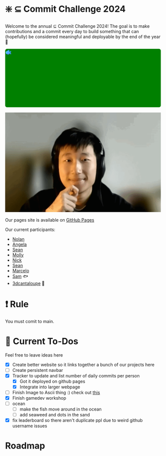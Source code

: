 # :sparkle: $\subseteq$ Commit Challenge 2024
Welcome to the annual $\subseteq$ Commit Challenge 2024! The goal is to make contributions and a commit every day to build something that can (hopefully) be considered meaningful and deployable by the end of the year 🚀

![animated svg](./images/animation.svg)

![someone removed the Marcelo nodding gif! please add it back](images/marcelo_nod.gif)

Our pages site is available on [GitHub Pages](https://nolanchai.dev/Commit-Challenge-2024/)

Our current participants:
- [Nolan](https://github.com/NolanChai)
- [Angela](https://github.com/angelatsai1214)
- [Sean](https://github.com/SheepTester)
- [Molly](https://github.com/mojeanmac)
- [Nick](https://github.com/nick-ls)
- [Sean](https://github.com/Sean1572)
- [Marcelo](https://github.com/dowhep)
- [Sam](https://github.com/sprestrelski) :fish:
- [3dcantaloupe](https://github.com/3dcantaloupe) 🍈

# :exclamation: Rule
You must comit to main.

# :memo: Current To-Dos
Feel free to leave ideas here
- [X] Create better website so it links together a bunch of our projects here
- [ ] Create persistent navbar
- [X] Tracker to update and list number of daily commits per person
  - [X] Got it deployed on github pages
  - [X] Integrate into larger webpage
- [ ] Finish Image to Ascii thing :) check out [this](https://github.com/NolanChai/Commit-Challenge-2024/blob/main/ascii.html)
- [X] Finish gamedev workshop
- [ ] ocean
  - [ ] make the fish move around in the ocean
  - [ ] add seaweed and dots in the sand
- [X] fix leaderboard so there aren't duplicate ppl due to weird github username issues
# Roadmap
